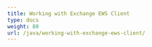 ```yaml
---
title: Working with Exchange EWS Client
type: docs
weight: 80
url: /java/working-with-exchange-ews-client/
---
```



